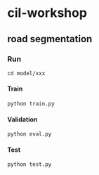 # cil-workshop
## road segmentation

### Run
	cd model/xxx

#### Train
	python train.py

#### Validation
	python eval.py

#### Test
	python test.py
